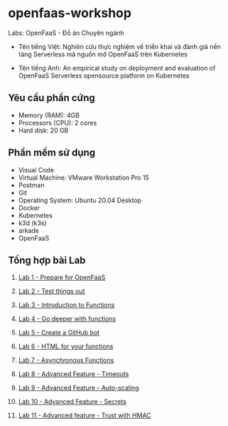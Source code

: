 # openfaas-workshop
Labs: OpenFaaS - Đồ án Chuyên ngành

- Tên tiếng Việt: Nghiên cứu thực nghiệm về triển khai và đánh giá nền tảng Serverless mã nguồn mở OpenFaaS trên Kubernetes

- Tên tiếng Anh: An empirical study on deployment and evaluation of OpenFaaS Serverless opensource platform on Kubernetes

## Yêu cầu phần cứng

- Memory (RAM): 4GB
- Processors (CPU): 2 cores
- Hard disk: 20 GB

## Phần mềm sử dụng

- Visual Code
- Virtual Machine: VMware Workstation Pro 15
- Postman
- Git
- Operating System: Ubuntu 20.04 Desktop
- Docker
- Kubernetes
- k3d (k3s)
- arkade
- OpenFaaS

## Tổng hợp bài Lab

1. [Lab 1 - Prepare for OpenFaaS](lab1.md)

2. [Lab 2 - Test things out](lab2.md)

3. [Lab 3 - Introduction to Functions](lab3.md)

4. [Lab 4 - Go deeper with functions](lab4.md)

5. [Lab 5 - Create a GitHub bot](lab5.md)

6. [Lab 6 - HTML for your functions](lab6.md)

7. [Lab 7 - Asynchronous Functions](lab7.md)

8. [Lab 8 - Advanced Feature - Timeouts](lab8.md)

9. [Lab 9 - Advanced Feature - Auto-scaling](lab9.md)

10. [Lab 10 - Advanced Feature - Secrets](lab10.md)

11. [Lab 11 - Advanced feature - Trust with HMAC](lab11.md)